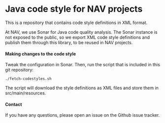 # Java code style for NAV projects

This is a repository that contains code style definitions in XML format.

At NAV, we use Sonar for Java code quality analysis. The Sonar instance is not
exposed to the public, so we export XML code style definitions and publish them
through this library, to be reused in NAV projects.

#### Making changes to the code style

Tweak the configuration in Sonar. Then, run the script that is included in this
git repository:

```./fetch-codestyles.sh```

The script will download the style definitions as XML files and store them in
src/main/resources.

#### Contact

If you have any questions, please open an issue on the Github issue tracker.

